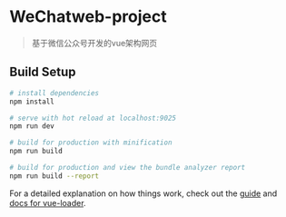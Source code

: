 # WeChatweb-project

> 基于微信公众号开发的vue架构网页

## Build Setup

``` bash
# install dependencies
npm install

# serve with hot reload at localhost:9025
npm run dev

# build for production with minification
npm run build

# build for production and view the bundle analyzer report
npm run build --report
```

For a detailed explanation on how things work, check out the [guide](http://vuejs-templates.github.io/webpack/) and [docs for vue-loader](http://vuejs.github.io/vue-loader).
